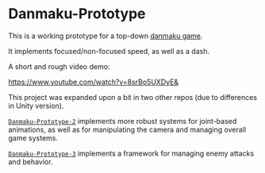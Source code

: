 # Danmaku-Prototype

This is a working prototype for a top-down [danmaku game](https://en.wikipedia.org/wiki/Danmaku).

It implements focused/non-focused speed, as well as a dash.

A short and rough video demo:

https://www.youtube.com/watch?v=8srBo5UXDyE&

This project was expanded upon a bit in two other repos (due to differences in Unity version).

[`Danmaku-Prototype-2`](https://github.com/morgannewellsun/Danmaku-Prototype-2) implements more robust systems for joint-based animations, as well as for manipulating the camera and managing overall game systems.

[`Danmaku-Prototype-3`](https://github.com/morgannewellsun/Danmaku-Prototype-3) implements a framework for managing enemy attacks and behavior.
